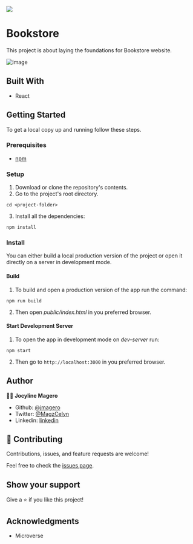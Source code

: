 ![](https://img.shields.io/badge/Microverse-blueviolet)

# Bookstore
This project is about laying the foundations for  Bookstore website. 

![image](https://user-images.githubusercontent.com/52098394/132098461-8acb8f56-d54a-4269-b913-efdb88a5be83.png)

## Built With

- React

## Getting Started

To get a local copy up and running follow these steps.

### Prerequisites

- [npm](https://docs.npmjs.com/downloading-and-installing-node-js-and-npm)

### Setup

1. Download or clone the repository's contents.
2. Go to the project's root directory.
```
cd <project-folder>
```
3. Install all the dependencies:
```
npm install
```

### Install

You can either build a local production version of the project or open it directly on a server in development mode.

  #### Build

  1. To build and open a production version of the app run the command:
  ```
  npm run build
  ```
  2. Then open *public/index.html* in you preferred browser.

  #### Start Development Server

  1. To open the app in development mode on *dev-server* run:
  ```
  npm start
  ```
  2. Then go to `http://localhost:3000` in you preferred browser.

## Author

👨‍💻 **Jocyline Magero**

- Github: [@jmagero](https://github.com/Jmagero)
- Twitter: [@MagzCelyn](https://twitter.com/MagzCelyn)
- Linkedin: [linkedin](https://linkedin.com/linkedinhandle)

## 🤝 Contributing

Contributions, issues, and feature requests are welcome!

Feel free to check the [issues page](https://github.com/Jmagero/bookstore/issues).

## Show your support

Give a ⭐️ if you like this project!

## Acknowledgments

- Microverse